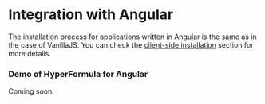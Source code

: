 # Integration with Angular

The installation process for applications written in Angular is the same as in the case of VanillaJS. You can check the [client-side installation](../getting-started/client-side.md) section for more details.

### Demo of HyperFormula for Angular

Coming soon.

